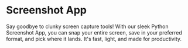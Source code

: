 # Screenshot App

Say goodbye to clunky screen capture tools! With our sleek Python Screenshot App, you can snap your entire screen, save in your preferred format, and pick where it lands. It's fast, light, and made for productivity.

